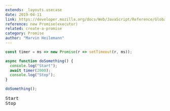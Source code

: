 ```yaml
---
extends: _layouts.usecase
date: 2019-04-11
link: https://developer.mozilla.org/docs/Web/JavaScript/Reference/Global_Objects/Promise
reference: new Promise(executor)
related: create-a-promise
category: Promise
author: "Marvin Heilemann"
---
```


```javascript
const timer = ms => new Promise(r => setTimeout(r, ms));

async function doSomething() {
  console.log("Start");
  await timer(2000);
  console.log("Stop");
}

doSomething();
```

<pre class="output">
Start
Stop
</pre>
